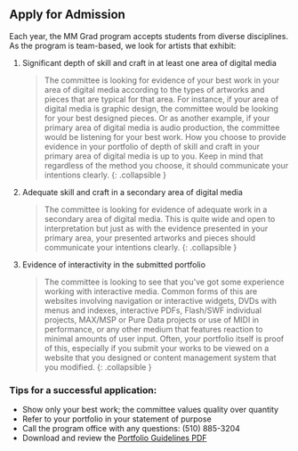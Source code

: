 ## Apply for Admission

Each year, the MM Grad program accepts students from diverse disciplines. As the program is team-based, we look for artists that exhibit:

1. Significant depth of skill and craft in at least one area of digital media 

    > The committee is looking for evidence of your best work in your area of digital media according to the types of artworks and pieces that are typical for that area. For instance, if your area of digital media is graphic design, the committee would be looking for your best designed pieces. Or as another example, if your primary area of digital media is audio production, the committee would be listening for your best work. How you choose to provide evidence in your portfolio of depth of skill and craft in your primary area of digital media is up to you. Keep in mind that regardless of the method you choose, it should communicate your intentions clearly.
    {: .collapsible }
2. Adequate skill and craft in a secondary area of digital media 

    > The committee is looking for evidence of adequate work in a secondary area of digital media. This is quite wide and open to interpretation but just as with the evidence presented in your primary area, your presented artworks and pieces should communicate your intentions clearly.
    {: .collapsible }
3. Evidence of interactivity in the submitted portfolio 

    > The committee is looking to see that you've got some experience working with interactive media. Common forms of this are websites involving navigation or interactive widgets, DVDs with menus and indexes, interactive PDFs, Flash/SWF individual projects, MAX/MSP or Pure Data projects or use of MIDI in performance, or any other medium that features reaction to minimal amounts of user input. Often, your portfolio itself is proof of this, especially if you submit your works to be viewed on a website that you designed or content management system that you modified.
    {: .collapsible }

### Tips for a successful application:

* Show only your best work; the committee values quality over quantity
* Refer to your portfolio in your statement of purpose
* Call the program office with any questions: (510) 885-3204
* Download and review the [Portfolio Guidelines PDF](http://multimedia.csueastbay.edu/forms/portfolio-guidelines.pdf)
